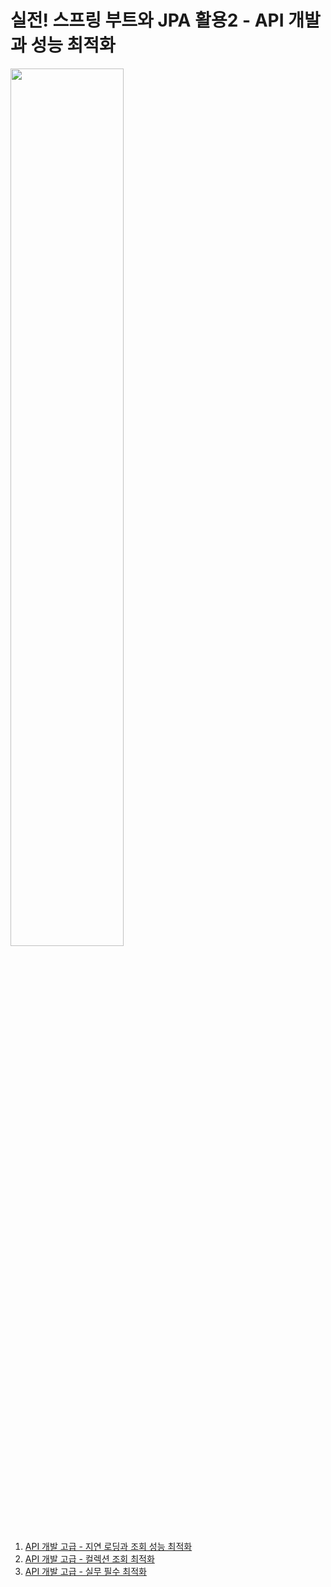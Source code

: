 # 실전! 스프링 부트와 JPA 활용2 - API 개발과 성능 최적화

<img src="https://github.com/hyewon218/kim-jpa2/assets/126750615/b3f7dbbf-8b16-4835-ac6a-05f2418bf5fa" width="60%"/><br>

1. [API 개발 고급 - 지연 로딩과 조회 성능 최적화](https://github.com/hyewon218/kim-jpa2/blob/master/docs/01.md)
2. [API 개발 고급 - 컬렉션 조회 최적화](https://github.com/hyewon218/kim-jpa2/blob/master/docs/02.md)
3. [API 개발 고급 - 실무 필수 최적화](https://github.com/hyewon218/kim-jpa2/blob/master/docs/03.md)
